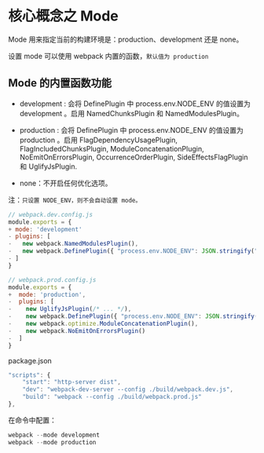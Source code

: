 # 核心概念之 Mode

Mode 用来指定当前的构建环境是：production、development 还是 none。

设置 mode 可以使用 webpack 内置的函数，`默认值为 production`

## Mode 的内置函数功能

- development : 会将 DefinePlugin 中 process.env.NODE_ENV 的值设置为 development 。启用 NamedChunksPlugin 和 NamedModulesPlugin。

- production : 会将 DefinePlugin 中 process.env.NODE_ENV 的值设置为 production 。启用 FlagDependencyUsagePlugin, FlagIncludedChunksPlugin, ModuleConcatenationPlugin, NoEmitOnErrorsPlugin, OccurrenceOrderPlugin, SideEffectsFlagPlugin 和 UglifyJsPlugin.

- none：不开启任何优化选项。

注：`只设置 NODE_ENV，则不会自动设置 mode。`

```js
// webpack.dev.config.js
module.exports = {
+ mode: 'development'
- plugins: [
-   new webpack.NamedModulesPlugin(),
-   new webpack.DefinePlugin({ "process.env.NODE_ENV": JSON.stringify("development") }), // 环境变量
- ]
}

// webpack.prod.config.js
module.exports = {
+  mode: 'production',
-  plugins: [
-    new UglifyJsPlugin(/* ... */),
-    new webpack.DefinePlugin({ "process.env.NODE_ENV": JSON.stringify("production") }), // 环境变量
-    new webpack.optimize.ModuleConcatenationPlugin(),
-    new webpack.NoEmitOnErrorsPlugin()
-  ]
}
```

package.json

```js
"scripts": {
    "start": "http-server dist",
    "dev": "webpack-dev-server --config ./build/webpack.dev.js",
    "build": "webpack --config ./build/webpack.prod.js"
},
```

在命令中配置：

```js
webpack --mode development
webpack --mode production
```
